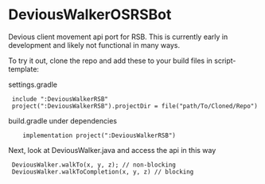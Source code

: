 # DeviousWalkerOSRSBot

Devious client movement api port for RSB. 
This is currently early in development and likely not functional in many ways. 

To try it out, clone the repo and add these to your build files in script-template:

settings.gradle
	
	 include ":DeviousWalkerRSB"
	 project(":DeviousWalkerRSB").projectDir = file("path/To/Cloned/Repo")

build.gradle under dependencies
	 
	    implementation project(":DeviousWalkerRSB")

Next, look at DeviousWalker.java and access the api in this way
	
	 DeviousWalker.walkTo(x, y, z); // non-blocking
	 DeviousWalker.walkToCompletion(x, y, z) // blocking
